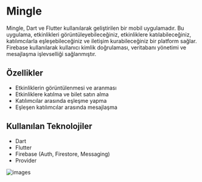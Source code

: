 # Mingle

Mingle, Dart ve Flutter kullanılarak geliştirilen bir mobil uygulamadır. Bu uygulama, etkinlikleri görüntüleyebileceğiniz, etkinliklere katılabileceğiniz, katılımcılarla eşleşebileceğiniz ve iletişim kurabileceğiniz bir platform sağlar. Firebase kullanılarak kullanıcı kimlik doğrulaması, veritabanı yönetimi ve mesajlaşma işlevselliği sağlanmıştır.

## Özellikler

- Etkinliklerin görüntülenmesi ve aranması
- Etkinliklere katılma ve bilet satın alma
- Katılımcılar arasında eşleşme yapma
- Eşleşen katılımcılar arasında mesajlaşma

## Kullanılan Teknolojiler

- Dart
- Flutter
- Firebase (Auth, Firestore, Messaging)
- Provider

![images](https://github.com/eerenyilmazz/mingle/assets/76735938/8f9eb482-4d38-401d-96f4-53cd2583f13e)
